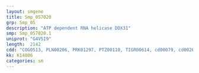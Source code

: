 ```yaml
---
layout: smgene
title: Smp_057020
grp: Smp_05
description: "ATP dependent RNA helicase DDX31"
smp: Smp_057020.1
uniprot: "G4V5I9"
length:  2142
cdd: "COG0513, PLN00206, PRK01297, PTZ00110, TIGR00614, cd00079, cd00268, cl16500, cl21455, pfam00270, pfam00271, pfam13959, smart00487, smart00490"
kk: K14806
categories: sm
---
```

